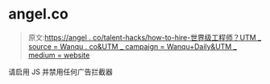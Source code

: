# angel.co

> 原文:[https://angel . co/talent-hacks/how-to-hire-世界级工程师？UTM _ source = Wanqu . co&UTM _ campaign = Wanqu+Daily&UTM _ medium = website](https://angel.co/talent-hacks/how-to-hire-world-class-engineers?utm_source=wanqu.co&utm_campaign=Wanqu+Daily&utm_medium=website)

请启用 JS 并禁用任何广告拦截器